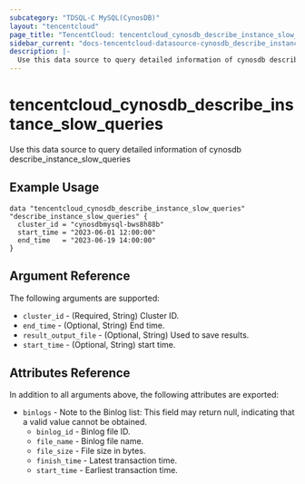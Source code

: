 ```yaml
---
subcategory: "TDSQL-C MySQL(CynosDB)"
layout: "tencentcloud"
page_title: "TencentCloud: tencentcloud_cynosdb_describe_instance_slow_queries"
sidebar_current: "docs-tencentcloud-datasource-cynosdb_describe_instance_slow_queries"
description: |-
  Use this data source to query detailed information of cynosdb describe_instance_slow_queries
---
```


# tencentcloud_cynosdb_describe_instance_slow_queries

Use this data source to query detailed information of cynosdb describe_instance_slow_queries

## Example Usage

```hcl
data "tencentcloud_cynosdb_describe_instance_slow_queries" "describe_instance_slow_queries" {
  cluster_id = "cynosdbmysql-bws8h88b"
  start_time = "2023-06-01 12:00:00"
  end_time   = "2023-06-19 14:00:00"
}
```

## Argument Reference

The following arguments are supported:

* `cluster_id` - (Required, String) Cluster ID.
* `end_time` - (Optional, String) End time.
* `result_output_file` - (Optional, String) Used to save results.
* `start_time` - (Optional, String) start time.

## Attributes Reference

In addition to all arguments above, the following attributes are exported:

* `binlogs` - Note to the Binlog list: This field may return null, indicating that a valid value cannot be obtained.
  * `binlog_id` - Binlog file ID.
  * `file_name` - Binlog file name.
  * `file_size` - File size in bytes.
  * `finish_time` - Latest transaction time.
  * `start_time` - Earliest transaction time.



